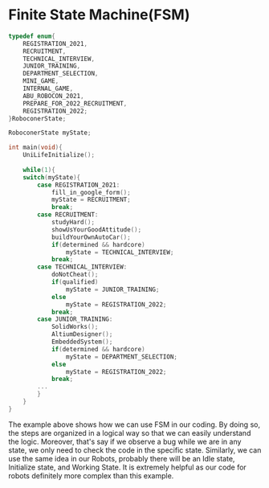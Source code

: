 # Finite State Machine(FSM)

```C
typedef enum{
	REGISTRATION_2021,
	RECRUITMENT,
	TECHNICAL_INTERVIEW,
	JUNIOR_TRAINING,
	DEPARTMENT_SELECTION,
	MINI_GAME,
	INTERNAL_GAME,
	ABU_ROBOCON_2021,
	PREPARE_FOR_2022_RECRUITMENT,
	REGISTRATION_2022;
}RoboconerState;

RoboconerState myState;

int main(void){
	UniLifeInitialize();
	
	while(1){
	switch(myState){
		case REGISTRATION_2021:
			fill_in_google_form();
			myState = RECRUITMENT;
			break;
		case RECRUITMENT:
			studyHard();
			showUsYourGoodAttitude();
			buildYourOwnAutoCar();
			if(determined && hardcore)
				myState = TECHNICAL_INTERVIEW;
			break;
		case TECHNICAL_INTERVIEW:
			doNotCheat();
			if(qualified)
				myState = JUNIOR_TRAINING;
			else
				myState = REGISTRATION_2022;
			break;
		case JUNIOR_TRAINING:
			SolidWorks();
			AltiumDesigner();
			EmbeddedSystem();
			if(determined && hardcore)
				myState = DEPARTMENT_SELECTION;
			else
				myState = REGISTRATION_2022;
			break;
		...
		}
	}
}
```
The example above shows how we can use FSM in our coding. By doing so, the steps are organized in a logical way so that we can easily understand the logic. Moreover, that's say if we observe a bug while we are in any state, we only need to check the code in the specific state. Similarly, we can use the same idea in our Robots, probably there will be an Idle state, Initialize state, and Working State. It is extremely helpful as our code for robots definitely more complex than this example. 
